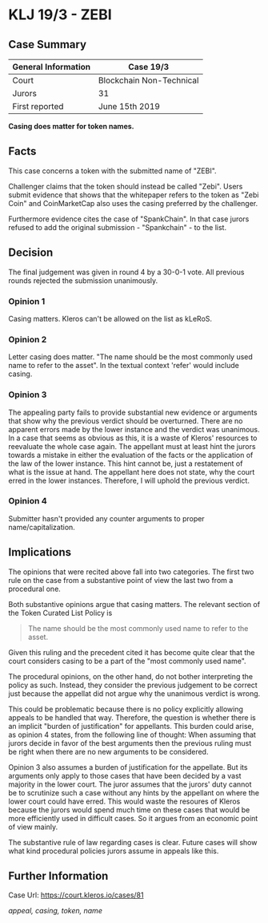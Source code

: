 # KLJ 19/3 - ZEBI

## Case Summary

General Information | Case 19/3 
--- | ---
Court | Blockchain Non-Technical
Jurors | 31
First reported | June 15th 2019

**Casing does matter for token names.**

## Facts
This case concerns a token with the submitted name of "ZEBI".

Challenger claims that the token should instead be called "Zebi". Users
submit evidence that shows that the whitepaper refers to the token as
"Zebi Coin" and CoinMarketCap also uses the casing preferred by the challenger.

Furthermore evidence cites the case of "SpankChain". In that case jurors
refused to add the original submission - "Spankchain" - to the list.

## Decision
The final judgement was given in round 4 by a 30-0-1 vote. All previous
rounds rejected the submission unanimously.

### Opinion 1
Casing matters. Kleros can't be allowed on the list as kLeRoS.

### Opinion 2
Letter casing does matter. "The name should be the most commonly used name
to refer to the asset". In the textual context 'refer' would include casing.

### Opinion 3
The appealing party fails to provide substantial new evidence or arguments
that show why the previous verdict should be overturned. There are no
apparent errors made by the lower instance and the verdict was unanimous.
In a case that seems as obvious as this, it is a waste of Kleros' resources
to reevaluate the whole case again. The appellant must at least hint the
jurors towards a mistake in either the evaluation of the facts or the
application of the law of the lower instance. This hint cannot be, just a
restatement of what is the issue at hand. The appellant here does not
state, why the court erred in the lower instances. Therefore, I will
uphold the previous verdict.

### Opinion 4
Submitter hasn't provided any counter arguments to proper name/capitalization.

## Implications
The opinions that were recited above fall into two categories. The first two
rule on the case from a substantive point of view the last two from a
procedural one.

Both substantive opinions argue that casing matters. The relevant section
of the Token Curated List Policy is

> The name should be the most commonly used name to refer to the asset.

Given this ruling and the precedent cited it has become quite clear that
the court considers casing to be a part of the "most commonly used name".

The procedural opinions, on the other hand, do not bother interpreting the
policy as such. Instead, they consider the previous judgement to be correct
just because the appellat did not argue why the unanimous verdict is wrong.

This could be problematic because there is no policy explicitly allowing
appeals to be handled that way. Therefore, the question is whether there 
is an implicit "burden of justification" for appellants. This burden could
arise, as opinion 4 states, from the following line of thought: When assuming
that jurors decide in favor of the best arguments then the previous ruling
must be right when there are no new arguments to be considered.

Opinion 3 also assumes a burden of justification for the appellate. But its
arguments only apply to those cases that have been decided by a vast majority
in the lower court. The juror assumes that the jurors' duty cannot be to
scrutinize such a case without any hints by the appellant on where the lower
court could have erred. This would waste the resoures of Kleros because the
jurors would spend much time on these cases that would be more efficiently
used in difficult cases. So it argues from an economic point of view mainly.

The substantive rule of law regarding cases is clear. Future cases will show
what kind procedural policies jurors assume in appeals like this.

## Further Information
Case Url: https://court.kleros.io/cases/81

*appeal, casing, token, name*
